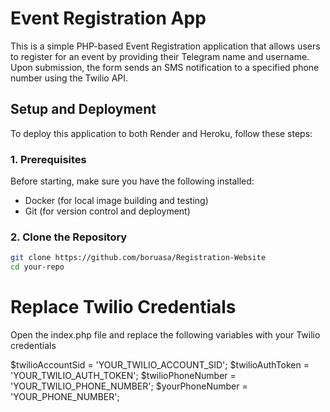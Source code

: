 # Event Registration App

This is a simple PHP-based Event Registration application that allows users to register for an event by providing their Telegram name and username. Upon submission, the form sends an SMS notification to a specified phone number using the Twilio API.

## Setup and Deployment

To deploy this application to both Render and Heroku, follow these steps:

### 1. Prerequisites

Before starting, make sure you have the following installed:

- Docker (for local image building and testing)
- Git (for version control and deployment)

### 2. Clone the Repository

```bash
git clone https://github.com/boruasa/Registration-Website
cd your-repo
```

<h1>Replace Twilio Credentials  </h1>
<p>Open the index.php file and replace the following variables with your Twilio credentials </p>

$twilioAccountSid = 'YOUR_TWILIO_ACCOUNT_SID';
$twilioAuthToken = 'YOUR_TWILIO_AUTH_TOKEN';
$twilioPhoneNumber = 'YOUR_TWILIO_PHONE_NUMBER';
$yourPhoneNumber = 'YOUR_PHONE_NUMBER';

